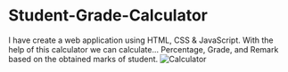 # Student-Grade-Calculator
I have create a web application using HTML, CSS & JavaScript.
With the help of this calculator we can calculate...
Percentage, Grade, and Remark based on the obtained marks of student.
![Calculator](https://user-images.githubusercontent.com/78016421/207667523-b7acba15-ac97-4f64-beb3-c52aa411caf7.png)
